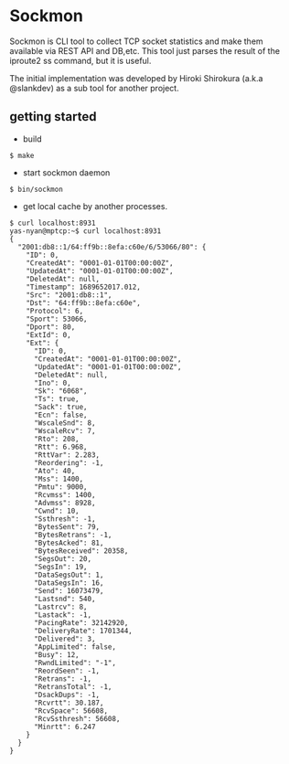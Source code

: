 # Sockmon
Sockmon is CLI tool to collect TCP socket statistics and make them available via REST API and DB,etc. 
This tool just parses the result of the iproute2 ss command,  but it is useful.

The initial implementation was developed by Hiroki Shirokura (a.k.a @slankdev) as a sub tool for another project.

## getting started

- build
```
$ make
```

- start sockmon daemon
```
$ bin/sockmon 
```

- get local cache by another processes.
```
$ curl localhost:8931
yas-nyan@mptcp:~$ curl localhost:8931
{
  "2001:db8::1/64:ff9b::8efa:c60e/6/53066/80": {
    "ID": 0,
    "CreatedAt": "0001-01-01T00:00:00Z",
    "UpdatedAt": "0001-01-01T00:00:00Z",
    "DeletedAt": null,
    "Timestamp": 1689652017.012,
    "Src": "2001:db8::1",
    "Dst": "64:ff9b::8efa:c60e",
    "Protocol": 6,
    "Sport": 53066,
    "Dport": 80,
    "ExtId": 0,
    "Ext": {
      "ID": 0,
      "CreatedAt": "0001-01-01T00:00:00Z",
      "UpdatedAt": "0001-01-01T00:00:00Z",
      "DeletedAt": null,
      "Ino": 0,
      "Sk": "6068",
      "Ts": true,
      "Sack": true,
      "Ecn": false,
      "WscaleSnd": 8,
      "WscaleRcv": 7,
      "Rto": 208,
      "Rtt": 6.968,
      "RttVar": 2.283,
      "Reordering": -1,
      "Ato": 40,
      "Mss": 1400,
      "Pmtu": 9000,
      "Rcvmss": 1400,
      "Advmss": 8928,
      "Cwnd": 10,
      "Ssthresh": -1,
      "BytesSent": 79,
      "BytesRetrans": -1,
      "BytesAcked": 81,
      "BytesReceived": 20358,
      "SegsOut": 20,
      "SegsIn": 19,
      "DataSegsOut": 1,
      "DataSegsIn": 16,
      "Send": 16073479,
      "Lastsnd": 540,
      "Lastrcv": 8,
      "Lastack": -1,
      "PacingRate": 32142920,
      "DeliveryRate": 1701344,
      "Delivered": 3,
      "AppLimited": false,
      "Busy": 12,
      "RwndLimited": "-1",
      "ReordSeen": -1,
      "Retrans": -1,
      "RetransTotal": -1,
      "DsackDups": -1,
      "Rcvrtt": 30.187,
      "RcvSpace": 56608,
      "RcvSsthresh": 56608,
      "Minrtt": 6.247
    }
  }
}

```